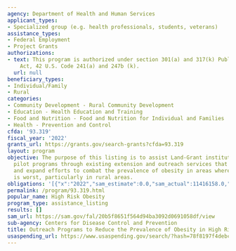 ```yaml
---
agency: Department of Health and Human Services
applicant_types:
- Specialized group (e.g. health professionals, students, veterans)
assistance_types:
- Federal Employment
- Project Grants
authorizations:
- text: This program is authorized under section 301(a) and 317(k) Public Health Service
    Act, 42 U.S. Code 241(a) and 247b (k).
  url: null
beneficiary_types:
- Individual/Family
- Rural
categories:
- Community Development - Rural Community Development
- Education - Health Education and Training
- Food and Nutrition - Food and Nutrition for Individual and Families
- Health - Prevention and Control
cfda: '93.319'
fiscal_year: '2022'
grants_url: https://grants.gov/search-grants?cfda=93.319
layout: program
objective: The purpose of this listing is to assist Land-Grant institutions conduct
  pilot programs through existing extension and outreach services that will enhance
  and expand efforts to combat the prevalence of obesity in areas where the problem
  is worst, particularly in rural areas.
obligations: '[{"x":"2022","sam_estimate":0.0,"sam_actual":11416158.0,"usa_spending_actual":11397386.14},{"x":"2023","sam_estimate":11403330.0,"sam_actual":0.0,"usa_spending_actual":11403330.0},{"x":"2024","sam_estimate":11403330.0,"sam_actual":0.0,"usa_spending_actual":10588361.8}]'
permalink: /program/93.319.html
popular_name: High Risk Obesity
program_type: assistance_listing
results: []
sam_url: https://sam.gov/fal/20b5f8651f564d94ba3092d0691058df/view
sub-agency: Centers for Disease Control and Prevention
title: Outreach Programs to Reduce the Prevalence of Obesity in High Risk Rural Areas
usaspending_url: https://www.usaspending.gov/search/?hash=78f8197f4debcc92f0315d4950f9da2b
---
```

